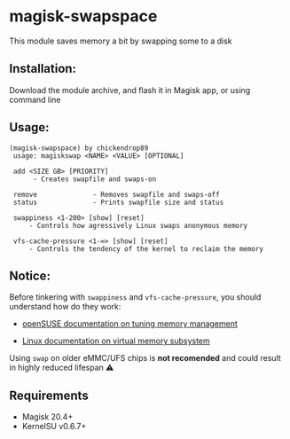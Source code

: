 # magisk-swapspace

This module saves memory a bit by swapping some to a disk

## Installation:
Download the module archive, and flash it in Magisk app, or using command line

## Usage:
```
(magisk-swapspace) by chickendrop89                              
 usage: magiskswap <NAME> <VALUE> [OPTIONAL]                      
                                                                  
 add <SIZE GB> [PRIORITY]                                         
      - Creates swapfile and swaps-on                             
                                                                  
 remove              - Removes swapfile and swaps-off             
 status              - Prints swapfile size and status            
                                                                  
 swappiness <1-200> [show] [reset]                                
     - Controls how agressively Linux swaps anonymous memory      
                                                                  
 vfs-cache-pressure <1-∞> [show] [reset]                          
     - Controls the tendency of the kernel to reclaim the memory
```

## Notice:
Before tinkering with `swappiness` and `vfs-cache-pressure`, you should understand how do they work:

- [openSUSE documentation on tuning memory management](https://doc.opensuse.org/documentation/leap/archive/15.1/tuning/html/book.sle.tuning/cha-tuning-memory.html#cha-tuning-memory-vm-reclaim)

- [Linux documentation on virtual memory subsystem](https://docs.kernel.org/admin-guide/sysctl/vm.html)

Using `swap` on older eMMC/UFS chips is **not recomended** and could result in highly reduced lifespan ⚠️

## Requirements
- Magisk 20.4+ 
- KernelSU v0.6.7+ 